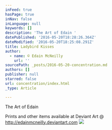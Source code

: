 ```yaml
---
inFeed: true
hasPage: true
inNav: false
inLanguage: null
keywords: []
description: 'The Art of Edain '
datePublished: '2016-05-20T18:28:26.364Z'
dateModified: '2016-05-20T18:25:08.291Z'
title: Ladybird Kisses
author:
  - name: © Edain McNeilly
    url: ''
sourcePath: _posts/2016-05-20-concentration.md
authors: []
publisher: null
starred: false
url: concentration/index.html
_type: Article

---
```

The Art of Edain 

Prints and other items available at Deviant Art @ http://edainmcneilly.deviantart.com
![](https://the-grid-user-content.s3-us-west-2.amazonaws.com/576314d6-6212-49a5-9a03-929dd36f8d71.jpg)